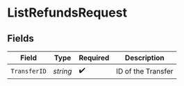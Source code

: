 # ListRefundsRequest


## Fields

| Field              | Type               | Required           | Description        |
| ------------------ | ------------------ | ------------------ | ------------------ |
| `TransferID`       | *string*           | :heavy_check_mark: | ID of the Transfer |